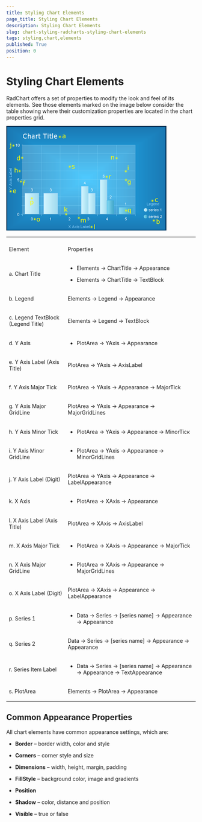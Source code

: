 ```yaml
---
title: Styling Chart Elements
page_title: Styling Chart Elements
description: Styling Chart Elements
slug: chart-styling-radcharts-styling-chart-elements
tags: styling,chart,elements
published: True
position: 0
---
```


# Styling Chart Elements



RadChart offers a set of properties to modify the look and feel of its elements. See those elements marked on the image below consider the table showing where their customization properties are located in the chart properties grid.

![chart-styling-radcharts-styling-chart-elements 001](images/chart-styling-radcharts-styling-chart-elements001.png)




<table><th><tr><td>

Element</td><td>

Properties</td></tr></th><tr><td>

a. Chart Title</td><td>

* Elements -> ChartTitle -> Appearance

* Elements -> ChartTitle -> TextBlock</td></tr><tr><td>

b. Legend</td><td>

Elements -> Legend -> Appearance</td></tr><tr><td>

c. Legend TextBlock (Legend Title)</td><td>

Elements -> Legend -> TextBlock</td></tr><tr><td>d. Y Axis</td><td>

* PlotArea -> YAxis -> Appearance</td></tr><tr><td>

e. Y Axis Label (Axis Title)</td><td>

PlotArea -> YAxis -> AxisLabel</td></tr><tr><td>

f. Y Axis Major Tick</td><td>

PlotArea -> YAxis -> Appearance -> MajorTick</td></tr><tr><td>

g. Y Axis Major GridLine</td><td>

PlotArea -> YAxis -> Appearance -> MajorGridLines</td></tr><tr><td>

h. Y Axis Minor Tick</td><td>

* PlotArea -> YAxis -> Appearance -> MinorTicк</td></tr><tr><td>

i. Y Axis Minor GridLine</td><td>

* PlotArea -> YAxis -> Appearance -> MinorGridLines</td></tr><tr><td>

j. Y Axis Label (Digit)</td><td>

PlotArea -> YAxis -> Appearance -> LabelAppearance</td></tr><tr><td>

k. X Axis</td><td>

* PlotArea -> XAxis -> Appearance</td></tr><tr><td>

l. X Axis Label (Axis Title)</td><td>

PlotArea -> XAxis -> AxisLabel</td></tr><tr><td>

m. X Axis Major Tick</td><td>

* PlotArea -> XAxis -> Appearance -> MajorTick</td></tr><tr><td>

n. X Axis Major GridLine</td><td>

* PlotArea -> XAxis -> Appearance -> MajorGridLines</td></tr><tr><td>

o. X Axis Label (Digit)</td><td>

PlotArea -> XAxis -> Appearance -> LabelAppearance</td></tr><tr><td>

p. Series 1</td><td>

* Data -> Series -> [series name] -> Appearance -> Appearance</td></tr><tr><td>

q. Series 2</td><td>

Data -> Series -> [series name] -> Appearance -> Appearance</td></tr><tr><td>

r. Series Item Label</td><td>

* Data -> Series -> [series name] -> Appearance -> Appearance -> TextAppearance</td></tr><tr><td>

s. PlotArea</td><td>

Elements -> PlotArea -> Appearance</td></tr></table>

## Common Appearance Properties



All chart elements have common appearance settings, which are:

* __Border__ – border width, color and style

* __Corners__ – corner style and size

* __Dimensions__ – width, height, margin, padding

* __FillStyle__ – background color, image and gradients

* __Position__

* __Shadow__ – color, distance and position

* __Visible__ – true or false
